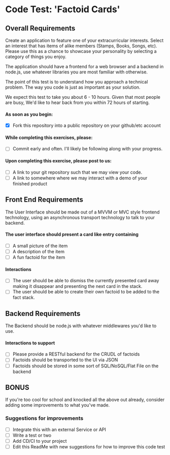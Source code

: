 # Code Test: 'Factoid Cards'

## Overall Requirements
Create an application to feature one of your extracurricular interests. Select an interest that has items of alike members (Stamps, Books, Songs, etc). Please use this as a chance to showcase your personality by selecting a category of things you enjoy.

The application should have a frontend for a web browser and a backend in node.js, use whatever libraries you are most familiar with otherwise.

The point of this test is to understand how you approach a technical problem. The way you code is just as important as your solution.

We expect this test to take you about 6 - 10 hours. Given that most people are busy, We'd like to hear back from you within 72 hours of starting.

#### As soon as you begin:
* [X] Fork this repository into a public repository on your github/etc account

#### While completing this exercises, please:
* [ ] Commit early and often. I'll likely be following along with your progress.

#### Upon completing this exercise, please post to us:
* [ ] A link to your git repository such that we may view your code.
* [ ] A link to somewhere where we may interact with a demo of your finished product

## Front End Requirements

The User Interface should be made out of a MVVM or MVC style frontend technology, using an asynchronous transport technology to talk to your backend.

#### The user interface should present a card like entry containing
* [ ] A small picture of the item
* [ ] A description of the item
* [ ] A fun factoid for the item

#### Interactions
* [ ] The user should be able to dismiss the currently presented card away making it disappear and presenting the next card in the stack.
* [ ] The user should be able to create their own factoid to be added to the fact stack.

## Backend Requirements

The Backend should be node.js with whatever middlewares you'd like to use.

#### Interactions to support
* [ ] Please provide a RESTful backend for the CRUDL of factoids
* [ ] Factoids should be transported to the UI via JSON
* [ ] Factoids should be stored in some sort of SQL/NoSQL/Flat File on the backend

## BONUS

If you're too cool for school and knocked all the above out already, consider adding some improvements to what you've made.

### Suggestions for improvements
* [ ] Integrate this with an external Service or API
* [ ] Write a test or two
* [ ] Add CD/CI to your project
* [ ] Edit this ReadMe with new suggestions for how to improve this code test
